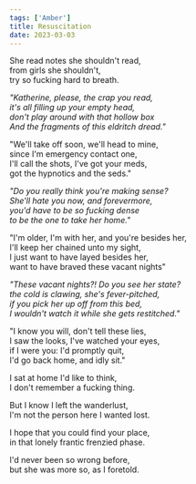 ```yaml
---
tags: ['Amber']
title: Resuscitation
date: 2023-03-03
---
```


She read notes she shouldn't read,  
from girls she shouldn't,  
try so fucking hard to breath.

*"Katherine, please, the crap you read,*  
*it's all filling up your empty head,*  
*don't play around with that hollow box*  
*And the fragments of this eldritch dread."*

"We'll take off soon, we'll head to mine,  
since I'm emergency contact one,  
I'll call the shots, I've got your meds,  
got the hypnotics and the seds."

*"Do you really think you're making sense?*  
*She'll hate you now, and forevermore,*  
*you'd have to be so fucking dense*  
*to be the one to take her home."*

"I'm older, I'm with her, and you're besides her,  
I'll keep her chained unto my sight,  
I just want to have layed besides her,  
want to have braved these vacant nights"

*"These vacant nights?! Do you see her state?*  
*the cold is clawing, she's fever-pitched,*  
*if you pick her up off from this bed,*  
*I wouldn't watch it while she gets restitched."*

"I know you will, don't tell these lies,  
I saw the looks, I've watched your eyes,  
if I were you: I'd promptly quit,  
I'd go back home, and idly sit."

I sat at home I'd like to think,  
I don't remember a fucking thing.

But I know I left the wanderlust,  
I'm not the person here I wanted lost.

I hope that you could find your place,  
in that lonely frantic frenzied phase.

I'd never been so wrong before,  
but she was more so, as I foretold.
